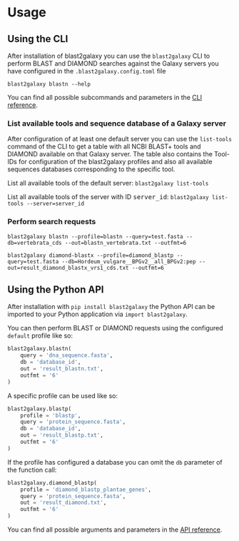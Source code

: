 # Usage

## Using the CLI

After installation of blast2galaxy you can use the `blast2galaxy` CLI to perform BLAST and DIAMOND searches against the Galaxy servers you have configured
in the `.blast2galaxy.config.toml` file

`blast2galaxy blastn --help`

You can find all possible subcommands and parameters in the [CLI reference](cli.md).





### List available tools and sequence database of a Galaxy server

After configuration of at least one default server you can use the `list-tools` command of the CLI to get a table with all NCBI BLAST+ tools and DIAMOND available on that Galaxy server. The table also contains the Tool-IDs for configuration of the blast2galaxy profiles and also all available sequences databases corresponding to the specific tool.

List all available tools of the default server: `blast2galaxy list-tools`

List all available tools of the server with ID <span style="font-family: monospace;">server_id</span>: `blast2galaxy list-tools --server=server_id`


### Perform search requests

```
blast2galaxy blastn --profile=blastn --query=test.fasta --db=vertebrata_cds --out=blastn_vertebrata.txt --outfmt=6
```

```
blast2galaxy diamond-blastx --profile=diamond_blastp --query=test.fasta --db=Hordeum_vulgare__BPGv2__all_BPGv2:pep --out=result_diamond_blastx_vrs1_cds.txt --outfmt=6
```





## Using the Python API

After installation with `pip install blast2galaxy` the Python API can be imported to your Python application via `import blast2galaxy`.

You can then perform BLAST or DIAMOND requests using the configured `default` profile like so:

```python
blast2galaxy.blastn(
    query = 'dna_sequence.fasta',
    db = 'database_id',
    out = 'result_blastn.txt',
    outfmt = '6'
)
```

A specific profile can be used like so:

```python
blast2galaxy.blastp(
    profile = 'blastp',
    query = 'protein_sequence.fasta',
    db = 'database_id',
    out = 'result_blastp.txt',
    outfmt = '6'
)
```

If the profile has configured a database you can omit the `db` parameter of the function call:

```python
blast2galaxy.diamond_blastp(
    profile = 'diamond_blastp_plantae_genes',
    query = 'protein_sequence.fasta',
    out = 'result_diamond.txt',
    outfmt = '6'
)
```

You can find all possible arguments and parameters in the [API reference](api.md).